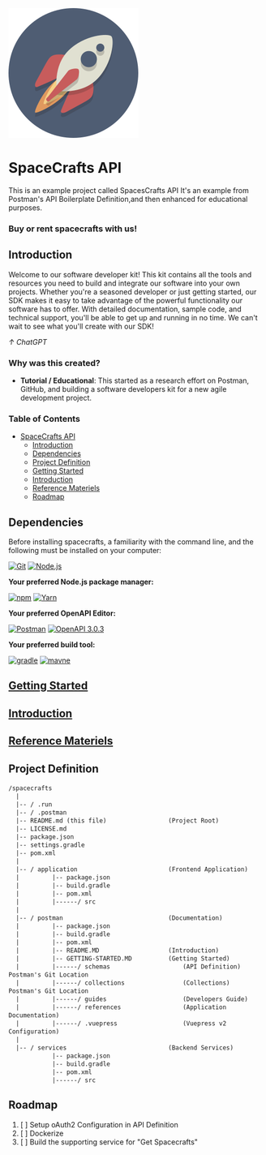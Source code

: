 <!-- HIDDEN MARKDOWN LINKS & IMAGES -->
![spacecraft.svg](postman/.vuepress/public/images/spacecraft-256x256.png)

[Git.ico]: https://img.shields.io/badge/git-F05032?style=for-the-badge&logo=git&logoColor=white
[Git.url]: https://git-scm.com/
[Node.ico]: https://img.shields.io/badge/Node-339933?style=for-the-badge&logo=nodedotjs&logoColor=white
[Node.url]: https://nodejs.org/
[NPM.ico]: https://img.shields.io/badge/npm-CB3837?style=for-the-badge&logo=npm&logoColor=white
[NPM.url]: https://docs.npmjs.com/about-npm
[Yarn.ico]: https://img.shields.io/badge/Yarn.js-2C8EBB?style=for-the-badge&logo=yarn&logoColor=white
[Yarn.url]: https://classic.yarnpkg.com/en/docs/usage
[swagger]: https://img.shields.io/badge/swagger-85EA2D?style=for-the-badge&logo=Swagger&logoColor=black
[swagger.url]: https://swagger.io/specification/
[openapi]: https://img.shields.io/badge/openapi-6BA539?style=for-the-badge&logo=openapiinitiative&logoColor=white
[openapi.url]: https://spec.openapis.org/oas/latest.html
[postman]: https://img.shields.io/badge/postman-FF6C37?style=for-the-badge&logo=Postman&logoColor=white
[postman.url]: https://www.postman.com/
[gradle]: https://img.shields.io/badge/gradle-02303A?style=for-the-badge&logo=gradle&logoColor=white
[gradle.url]: https://gradle.org/
[maven]: https://img.shields.io/badge/maven-C71A36?style=for-the-badge&logo=apachemaven&logoColor=white
[maven.url]: https://gradle.org/

# SpaceCrafts API #

This is an example project called SpacesCrafts API
It's an example from Postman's API Boilerplate Definition,and then enhanced for educational purposes.

<h3>Buy or rent spacecrafts with us!</h3>

## Introduction ##

Welcome to our software developer kit! This kit contains all the tools and resources you need to build and integrate our
software into your own projects. Whether you're a seasoned developer or just getting started, our SDK makes it easy to
take advantage of the powerful functionality our software has to offer. With detailed documentation, sample code, and
technical support, you'll be able to get up and running in no time. We can't wait to see what you'll create with our
SDK!

_&uarr; ChatGPT_

<h3>Why was this created?</h3>

- **Tutorial / Educational**: This started as a research effort on Postman, GitHub, and building
  a software developers kit for a new agile development project.

<h3>Table of Contents</h3>

<!-- TOC -->
* [SpaceCrafts API](#spacecrafts-api)
  * [Introduction](#introduction)
  * [Dependencies](#dependencies)
  * [Project Definition](#project-definition)
  * [Getting Started](#getting-started)
  * [Introduction](#introduction-1)
  * [Reference Materiels](#reference-materiels)
  * [Roadmap](#roadmap)
<!-- TOC -->

## Dependencies ##

Before installing spacecrafts, a familiarity with the command line, and the following must be
installed on your computer:

[![Git][Git.ico]][Git.url]
[![Node.js][Node.ico]][Node.url]

**Your preferred Node.js package manager:**

[![npm][NPM.ico]][NPM.url]
[![Yarn][Yarn.ico]][Yarn.url]

**Your preferred OpenAPI Editor:**

[![Postman][postman]][postman.url]
[![OpenAPI 3.0.3][swagger]][swagger.url]

**Your preferred build tool:**

[![gradle][gradle]][gradle.url]
[![mavne][maven]][maven.url]

## [Getting Started](postman/guides/GETTING-STARTED.md) ##
## [Introduction](postman/guides/README.md) ##
## [Reference Materiels](postman/references/README.md) ##

## Project Definition ##

    /spacecrafts
      |
      |-- / .run
      |-- / .postman
      |-- README.md (this file)                 (Project Root)
      |-- LICENSE.md
      |-- package.json                          
      |-- settings.gradle
      |-- pom.xml
      |
      |-- / application                         (Frontend Application)
      |         |-- package.json
      |         |-- build.gradle
      |         |-- pom.xml
      |         |------/ src
      |
      |-- / postman                             (Documentation)
      |         |-- package.json
      |         |-- build.gradle
      |         |-- pom.xml
      |         |-- README.MD                   (Introduction)
      |         |-- GETTING-STARTED.MD          (Getting Started)
      |         |------/ schemas                    (API Definition) Postman's Git Location
      |         |------/ collections                (Collections)  Postman's Git Location
      |         |------/ guides                     (Developers Guide) 
      |         |------/ references                 (Application Documentation)
      |         |------/ .vuepress                  (Vuepress v2 Configuration)  
      |
      |-- / services                            (Backend Services)
                |-- package.json
                |-- build.gradle
                |-- pom.xml
                |------/ src


## Roadmap ##

1. [ ] Setup oAuth2 Configuration in API Definition
2. [ ] Dockerize
3. [ ] Build the supporting service for "Get Spacecrafts" 



